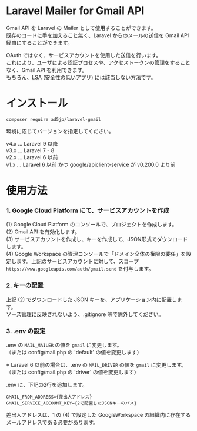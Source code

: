 # Laravel Mailer for Gmail API  
  
Gmail API を Laravel の Mailer として使用することができます。  
既存のコードに手を加えること無く、Laravel からのメールの送信を Gmail API 経由にすることができます。  
  
OAuth ではなく、サービスアカウントを使用した送信を行います。  
これにより、ユーザによる認証プロセスや、アクセストークンの管理をすることなく、Gmail API を利用できます。  
もちろん、LSA (安全性の低いアプリ) には該当しない方法です。  
  
# インストール  
  
```  
composer require ad5jp/laravel-gmail  
```  
  
環境に応じてバージョンを指定してください。  
  
v4.x ... Laravel 9 以降  
v3.x ... Laravel 7 - 8  
v2.x ... Laravel 6 以前  
v1.x ... Laravel 6 以前 かつ google/apiclient-service が v0.200.0 より前  
  
# 使用方法  
  
### 1. Google Cloud Platform にて、サービスアカウントを作成  
  
(1) Google Cloud Platform のコンソールで、プロジェクトを作成します。  
(2) Gmail API を有効化します。  
(3) サービスアカウントを作成し、キーを作成して、JSON形式でダウンロードします。  
(4) Google Workspace の管理コンソールで「ドメイン全体の権限の委任」を設定します。上記のサービスアカウントに対して、スコープ `https://www.googleapis.com/auth/gmail.send` を付与します。  
  
### 2. キーの配置  
  
上記 (2) でダウンロードした JSON キーを、アプリケーション内に配置します。  
ソース管理に反映されないよう、.gitignore 等で除外してください。  
  
### 3. .env の設定  
  
.env の `MAIL_MAILER` の値を `gmail` に変更します。  
（または config/mail.php の 'default' の値を変更します）  
  
※ Laravel 6 以前の場合は、.env の `MAIL_DRIVER` の値を `gmail` に変更します。  
（または config/mail.php の 'driver' の値を変更します）  
  
.env に、下記の2行を追加します。  
  
```  
GMAIL_FROM_ADDRESS={差出人アドレス}  
GMAIL_SERVICE_ACCOUNT_KEY={2で配置したJSONキーのパス}  
```  
  
差出人アドレスは、1 の (4) で設定した GoogleWorkspace の組織内に存在するメールアドレスである必要があります。  

